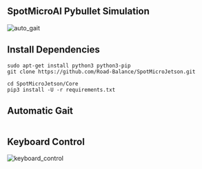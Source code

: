 ## SpotMicroAI Pybullet Simulation

![auto_gait](https://user-images.githubusercontent.com/12381733/95225226-82c2e900-0836-11eb-99e6-3455246ae914.gif)


## Install Dependencies

```
sudo apt-get install python3 python3-pip
git clone https://github.com/Road-Balance/SpotMicroJetson.git

cd SpotMicroJetson/Core
pip3 install -U -r requirements.txt 
```

## Automatic Gait

```

```

## Keyboard Control

![keyboard_control](https://user-images.githubusercontent.com/12381733/95225220-8191bc00-0836-11eb-8a31-23583954a9d5.gif)


```


```